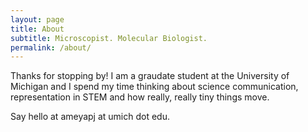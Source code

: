 ```yaml
---
layout: page
title: About
subtitle: Microscopist. Molecular Biologist. 
permalink: /about/
---
```


Thanks for stopping by! I am a graudate student at the University of Michigan and I spend my time thinking about science communication, representation in STEM and how really, really tiny things move.

Say hello at ameyapj at umich dot edu.
